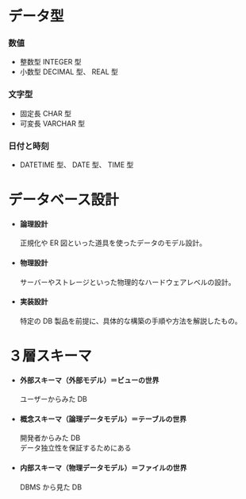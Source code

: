 # データ型

### 数値

- 整数型 INTEGER 型
- 小数型 DECIMAL 型、 REAL 型

### 文字型

- 固定長 CHAR 型
- 可変長 VARCHAR 型

### 日付と時刻

- DATETIME 型、 DATE 型、 TIME 型

# データベース設計

- #### 論理設計
  正規化や ER 図といった道具を使ったデータのモデル設計。
- #### 物理設計

  サーバーやストレージといった物理的なハードウェアレベルの設計。

- #### 実装設計
  特定の DB 製品を前提に、具体的な構築の手順や方法を解説したもの。

# ３層スキーマ

- #### 外部スキーマ（外部モデル）＝ビューの世界
  ユーザーからみた DB
- #### 概念スキーマ（論理データモデル）＝テーブルの世界
  開発者からみた DB<br>
  データ独立性を保証するためにある
- #### 内部スキーマ（物理データモデル）＝ファイルの世界
  DBMS から見た DB
